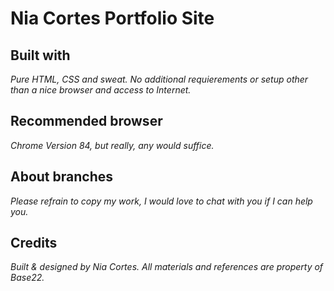 # Nia Cortes Portfolio Site

## Built with
*Pure HTML, CSS and sweat. No additional requierements or setup other than a nice browser and access to Internet.*

## Recommended browser
*Chrome Version 84, but really, any would suffice.*

## About branches 
*Please refrain to copy my work, I would love to chat with you if I can help you.*

## Credits <a name="credits"></a>
*Built & designed by Nia Cortes.*
*All materials and references are property of <a ref="https://base22.com/">Base22</a>.*
